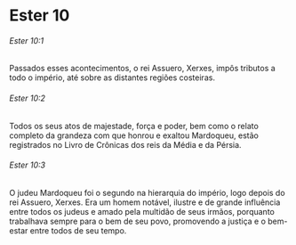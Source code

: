 # Ester 10

###### Ester 10:1

Passados esses acontecimentos, o rei Assuero, Xerxes, impôs tributos a todo o império, até sobre as distantes regiões costeiras.

###### Ester 10:2

Todos os seus atos de majestade, força e poder, bem como o relato completo da grandeza com que honrou e exaltou Mardoqueu, estão registrados no Livro de Crônicas dos reis da Média e da Pérsia.

###### Ester 10:3

O judeu Mardoqueu foi o segundo na hierarquia do império, logo depois do rei Assuero, Xerxes. Era um homem notável, ilustre e de grande influência entre todos os judeus e amado pela multidão de seus irmãos, porquanto trabalhava sempre para o bem de seu povo, promovendo a justiça e o bem-estar entre todos de seu tempo.

